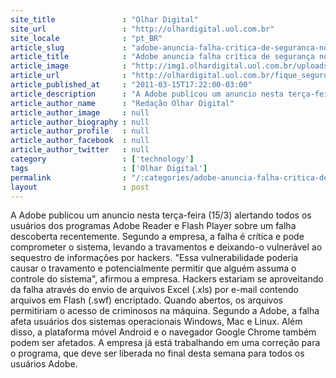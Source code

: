 ```yaml
---
site_title               : "Olhar Digital"
site_url                 : "http://olhardigital.uol.com.br"
site_locale              : "pt_BR"
article_slug             : "adobe-anuncia-falha-critica-de-seguranca-no-flash-player"
article_title            : "Adobe anuncia falha crítica de segurança no Flash Player"
article_image            : "http://img1.olhardigital.uol.com.br/uploads/acervo_imagens/2010/11/20101109201204_660_420.jpg"
article_url              : "http://olhardigital.uol.com.br/fique_seguro/noticia/adobe_anuncia_falha_critica_de_seguranca_no_flash_player/16881"
article_published_at     : "2011-03-15T17:22:00-03:00"
article_description      : "A Adobe publicou um anuncio nesta terça-feira (15/3) alertando todos os usuários dos programas Adobe Reader e Flash Player sobre um falha descoberta recentemente. Segundo a empresa, a falha é crítica e pode comprometer o sistema, levando a travamentos e deixando-o vulnerável ao sequestro de informações por hackers. 'Essa vulnerabilidade poderia causar o travamento e potencialmente permitir que alguém assuma o controle do sistema', afirmou a empresa. Hackers estariam se aproveitando da falha através do envio de arquivos Excel (.xls) por e-mail contendo arquivos em Flash (.swf) encriptado. Quando abertos, os arquivos permitiriam o acesso de criminosos na máquina. Segundo a Adobe, a falha afeta usuários dos sistemas operacionais Windows, Mac e Linux. Além disso, a plataforma móvel Android e o navegador Google Chrome também podem ser afetados. A empresa já está trabalhando em uma correção para o programa, que deve ser liberada no final desta semana para todos os usuários Adobe."
article_author_name      : "Redação Olhar Digital"
article_author_image     : null
article_author_biography : null
article_author_profile   : null
article_author_facebook  : null
article_author_twitter   : null
category                 : ['technology']
tags                     : ['Olhar Digital']
permalink                : "/:categories/adobe-anuncia-falha-critica-de-seguranca-no-flash-player/"
layout                   : post
---
```


A Adobe publicou um anuncio nesta terça-feira (15/3) alertando todos os usuários dos programas Adobe Reader e Flash Player sobre um falha descoberta recentemente. Segundo a empresa, a falha é crítica e pode comprometer o sistema, levando a travamentos e deixando-o vulnerável ao sequestro de informações por hackers. "Essa vulnerabilidade poderia causar o travamento e potencialmente permitir que alguém assuma o controle do sistema", afirmou a empresa. Hackers estariam se aproveitando da falha através do envio de arquivos Excel (.xls) por e-mail contendo arquivos em Flash (.swf) encriptado. Quando abertos, os arquivos permitiriam o acesso de criminosos na máquina. Segundo a Adobe, a falha afeta usuários dos sistemas operacionais Windows, Mac e Linux. Além disso, a plataforma móvel Android e o navegador Google Chrome também podem ser afetados. A empresa já está trabalhando em uma correção para o programa, que deve ser liberada no final desta semana para todos os usuários Adobe.
